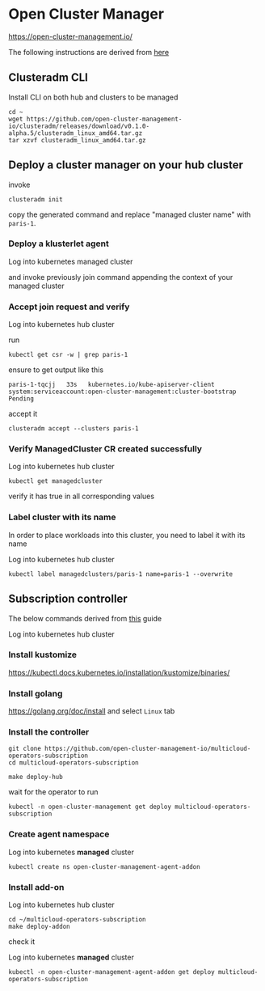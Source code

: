 # Open Cluster Manager

https://open-cluster-management.io/

The following instructions are derived from [here](https://open-cluster-management.io/getting-started/quick-start/)

## Clusteradm CLI

Install CLI on both hub and clusters to be managed

```
cd ~
wget https://github.com/open-cluster-management-io/clusteradm/releases/download/v0.1.0-alpha.5/clusteradm_linux_amd64.tar.gz
tar xzvf clusteradm_linux_amd64.tar.gz
```

## Deploy a cluster manager on your hub cluster

invoke

```
clusteradm init
```

copy the generated command and replace "managed cluster name" with `paris-1`.

### Deploy a klusterlet agent

Log into kubernetes managed cluster


and invoke previously join command appending the context of your managed cluster

### Accept join request and verify

Log into kubernetes hub cluster

run

```
kubectl get csr -w | grep paris-1
```

ensure to get output like this

```
paris-1-tqcjj   33s   kubernetes.io/kube-apiserver-client   system:serviceaccount:open-cluster-management:cluster-bootstrap   Pending
```

accept it

```
clusteradm accept --clusters paris-1
```

### Verify ManagedCluster CR created successfully

Log into kubernetes hub cluster

```
kubectl get managedcluster
```

verify it has true in all corresponding values

### Label cluster with its name

In order to place workloads into this cluster, you need to label it with its name

Log into kubernetes hub cluster

```
kubectl label managedclusters/paris-1 name=paris-1 --overwrite
```

## Subscription controller

The below commands derived from [this](https://open-cluster-management.io/getting-started/integration/app-lifecycle/) guide

Log into kubernetes hub cluster

### Install kustomize

https://kubectl.docs.kubernetes.io/installation/kustomize/binaries/

### Install golang

https://golang.org/doc/install and select `Linux` tab

### Install the controller

```
git clone https://github.com/open-cluster-management-io/multicloud-operators-subscription
cd multicloud-operators-subscription
```

```
make deploy-hub
```

wait for the operator to run

```
kubectl -n open-cluster-management get deploy multicloud-operators-subscription
```

### Create agent namespace

Log into kubernetes **managed** cluster

```
kubectl create ns open-cluster-management-agent-addon
```

### Install add-on

Log into kubernetes hub cluster

```
cd ~/multicloud-operators-subscription
make deploy-addon
```

check it

Log into kubernetes **managed** cluster

```
kubectl -n open-cluster-management-agent-addon get deploy multicloud-operators-subscription
```
